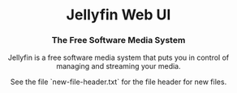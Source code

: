 <h1 align="center">Jellyfin Web UI</h1>
<h3 align="center">The Free Software Media System</h3>

<p align="center">
Jellyfin is a free software media system that puts you in control of managing and streaming your media.
</p>
<p align="center">
See the file `new-file-header.txt` for the file header for new files.
<p>

